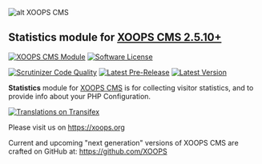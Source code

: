 ![alt XOOPS CMS](https://xoops.org/images/logoXoops4GithubRepository.png)
## Statistics module for  [XOOPS CMS 2.5.10+](https://xoops.org)
[![XOOPS CMS Module](https://img.shields.io/badge/XOOPS%20CMS-Module-blue.svg)](https://xoops.org)
[![Software License](https://img.shields.io/badge/license-GPL-brightgreen.svg?style=flat)](http://www.gnu.org/licenses/gpl-2.0.html)

[![Scrutinizer Code Quality](https://img.shields.io/scrutinizer/g/XoopsModules25x/statistics.svg?style=flat)](https://scrutinizer-ci.com/g/XoopsModules25x/statistics/?branch=master)
[![Latest Pre-Release](https://img.shields.io/github/tag/XoopsModules25x/statistics.svg?style=flat)](https://github.com/XoopsModules25x/statistics/tags/)
[![Latest Version](https://img.shields.io/github/release/XoopsModules25x/statistics.svg?style=flat)](https://github.com/XoopsModules25x/statistics/releases/)

**Statistics** module for [XOOPS CMS](https://xoops.org) is for collecting visitor statistics, and to provide info about your PHP Configuration.

[![Translations on Transifex](https://xoops.org/images/translations-transifex-blue.svg)](https://www.transifex.com/xoops)

Please visit us on https://xoops.org

Current and upcoming "next generation" versions of XOOPS CMS are crafted on GitHub at: https://github.com/XOOPS
